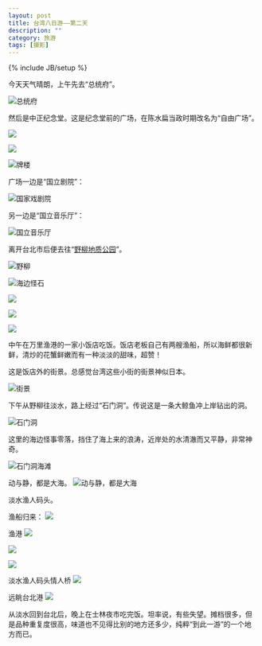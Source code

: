 ```yaml
---
layout: post
title: 台湾八日游——第二天
description: ""
category: 旅游
tags: [摄影]
---
```


{% include JB/setup %}

今天天气晴朗，上午先去“总统府”。

![总统府](http://i46.photobucket.com/albums/f136/bird_frank/_IGP5448_zps66dd0476.jpg)

然后是中正纪念堂。这是纪念堂前的广场，在陈水扁当政时期改名为“自由广场”。

<a
href="http://i46.photobucket.com/albums/f136/bird_frank/_IGP5456_zps7a0c65a0.jpg"
target="_blank" alt="自由广场"><img
src="http://i46.photobucket.com/albums/f136/bird_frank/_IGP5456_zps7a0c65a0.jpg"/>
</a>

<a al="自由广场牌楼"
href="http://i46.photobucket.com/albums/f136/bird_frank/_IGP5453_zpsd7aae382.jpg"
target="_blank"><img
src="http://i46.photobucket.com/albums/f136/bird_frank/_IGP5453_zpsd7aae382.jpg"/>
</a>

![牌楼](http://i46.photobucket.com/albums/f136/bird_frank/_IGP5462_zps5061507d.jpg)

广场一边是“国立剧院”：

![国家戏剧院](http://i46.photobucket.com/albums/f136/bird_frank/_IGP5454_zps544ef31b.jpg)

另一边是“国立音乐厅”：

![国立音乐厅](http://i46.photobucket.com/albums/f136/bird_frank/_IGP5455_zpsf686638f.jpg)

离开台北市后便去往“[野柳地质公园](http://baike.baidu.com/view/138981.htm)”。

![野柳](http://i46.photobucket.com/albums/f136/bird_frank/_IGP5473_zpse5f01828.jpg)

![海边怪石](http://i46.photobucket.com/albums/f136/bird_frank/_IGP5465_zps3ec92499.jpg)

![](http://i46.photobucket.com/albums/f136/bird_frank/_IGP5480_zpseaceff52.jpg)

![](http://i46.photobucket.com/albums/f136/bird_frank/_IGP5486_zps2c9052b0.jpg)

![](http://i46.photobucket.com/albums/f136/bird_frank/_IGP5491_zps3ad40da8.jpg)

中午在万里渔港的一家小饭店吃饭。饭店老板自己有两艘渔船，所以海鲜都很新
鲜，清炒的花蟹鲜嫩而有一种淡淡的甜味，超赞！

这是饭店外的街景。总感觉台湾这些小街的街景神似日本。

![街景](http://i46.photobucket.com/albums/f136/bird_frank/_IGP5515_zps981e98d8.jpg)

下午从野柳往淡水，路上经过“石门洞”。传说这是一条大鲸鱼冲上岸钻出的洞。

![石门洞](http://i46.photobucket.com/albums/f136/bird_frank/_IGP5559_zps164827f8.jpg)

这里的海边怪事零落，挡住了海上来的浪涛，近岸处的水清澈而又平静，非常神
奇。

![石门洞海滩](http://i46.photobucket.com/albums/f136/bird_frank/_IGP5557_zps8c0f02b9.jpg)

动与静，都是大海。
![动与静，都是大海](http://i46.photobucket.com/albums/f136/bird_frank/_IGP5543_zpsd828b421.jpg)

淡水渔人码头。

渔船归来：
<a alt="渔船归来"
href="http://i46.photobucket.com/albums/f136/bird_frank/_IGP5561_zps7339cfe9.jpg"
target="_blank"><img
src="http://i46.photobucket.com/albums/f136/bird_frank/_IGP5561_zps7339cfe9.jpg"
/>
</a>

渔港
<a alt="渔港"
href="http://i46.photobucket.com/albums/f136/bird_frank/_IGP5567_zps08320846.jpg"
target="_blank"><img
src="http://i46.photobucket.com/albums/f136/bird_frank/_IGP5567_zps08320846.jpg"
/>
</a>

<a alt="渔港"
href="http://i46.photobucket.com/albums/f136/bird_frank/_IGP5564_zps0ea88dc5.jpg"
target="_blank"><img
src="http://i46.photobucket.com/albums/f136/bird_frank/_IGP5564_zps0ea88dc5.jpg"
/>
</a>

<a
href="http://i46.photobucket.com/albums/f136/bird_frank/_IGP5565_zps3d25dd86.jpg"
target="_blank">
<img
src="http://i46.photobucket.com/albums/f136/bird_frank/_IGP5565_zps3d25dd86.jpg"
/>
</a>

淡水渔人码头情人桥
<a
href="http://i46.photobucket.com/albums/f136/bird_frank/_IGP5571_zps269ae99d.jpg"
target="_blank">
<img
src="http://i46.photobucket.com/albums/f136/bird_frank/_IGP5571_zps269ae99d.jpg"
/>
</a>

远眺台北港
<a alt="远眺台北港"
href="http://i46.photobucket.com/albums/f136/bird_frank/_IGP5573_zpsbbdb4a5f.jpg"
target="_blank">
<img
src="http://i46.photobucket.com/albums/f136/bird_frank/_IGP5573_zpsbbdb4a5f.jpg"
/>
</a>

从淡水回到台北后，晚上在士林夜市吃完饭。坦率说，有些失望。摊档很多，但
是品种重复度很高，味道也不见得比别的地方还多少，纯粹“到此一游”的一个地
方而已。
